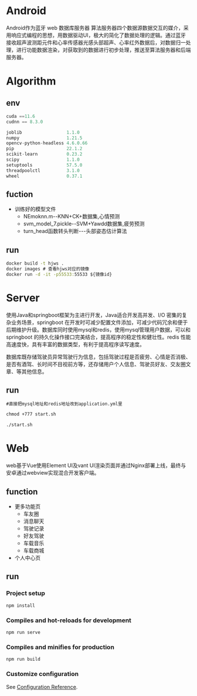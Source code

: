 # Android

Android作为蓝牙 web 数据库服务器 算法服务器四个数据源数据交互的媒介，采用响应式编程的思想，用数据驱动UI，极大的简化了数据处理的逻辑。通过蓝牙接收超声波测距元件和心率传感器光感头部超声、心率红外数据后，对数据归一处理，进行功能数据渲染，对获取到的数据进行初步处理，推送至算法服务器和后端服务器。



# Algorithm

## env

```python
cuda ==11.6
cudnn == 8.3.0

joblib                 1.1.0
numpy                  1.21.5
opencv-python-headless 4.6.0.66
pip                    22.1.2
scikit-learn           0.23.2
scipy                  1.1.0
setuptools             57.5.0
threadpoolctl          3.1.0
wheel                  0.37.1
```

## fuction

+ 训练好的模型文件
  + NEmoknn.m--KNN+CK+数据集,心情预测
  + svm_model_7.pickle--SVM+Yawdd数据集,疲劳预测
  + turn_head函数转头判断---头部姿态估计算法

## run

```cmd
docker build -t hjws .
docker images # 查看hjws对应的镜像
docker run -d -it -p55533:55533 ${镜像id}
```

# Server

使用Java和springboot框架为主进行开发，Java适合开发高并发、I/O 密集的复杂业务场景，springboot 在开发时可减少配置文件添加，可减少代码冗余和便于后期维护升级。数据库同时使用mysql和redis，使用mysql管理用户数据，可以和springboot 的持久化操作接口完美结合，提高程序的稳定性和健壮性。redis 性能高速度快，具有丰富的数据类型，有利于提高程序读写速度。

数据库既存储驾驶员异常驾驶行为信息，包括驾驶过程是否疲劳、心情是否消极、是否有酒驾、长时间不目视前方等，还存储用户个人信息、驾驶员好友、交友圈文章、等其他信息。 



## run

```cmd
#直接把mysql地址和redis地址改到application.yml里

chmod +777 start.sh

./start.sh

```



# Web

web基于Vue使用Element UI及vant UI渲染页面并通过Nginx部署上线，最终与安卓通过webview实现混合开发客户端。



## function

+ 更多功能页
  + 车友圈
  + 消息聊天
  + 驾驶记录
  + 好友驾驶
  + 车载音乐
  + 车载商城
+ 个人中心页

## run

### Project setup

```
npm install
```

### Compiles and hot-reloads for development

```
npm run serve
```

### Compiles and minifies for production

```
npm run build
```

### Customize configuration

See [Configuration Reference](https://cli.vuejs.org/config/).
